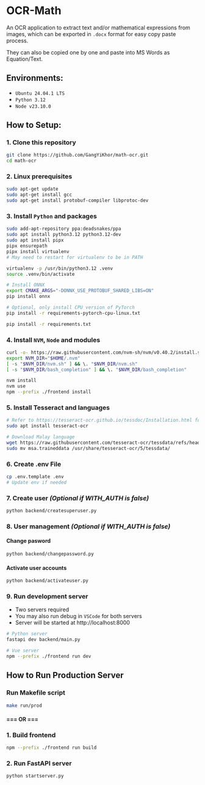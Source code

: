# OCR-Math

An OCR application to extract text and/or mathematical expressions from images, which can be exported in `.docx` format for easy copy paste process.

They can also be copied one by one and paste into MS Words as Equation/Text.

## Environments:

- `Ubuntu 24.04.1 LTS`
- `Python 3.12`
- `Node v23.10.0`

## How to Setup:

### 1. Clone this repository

```bash
git clone https://github.com/GangYiKhor/math-ocr.git
cd math-ocr
```

### 2. Linux prerequisites

```bash
sudo apt-get update
sudo apt-get install gcc
sudo apt-get install protobuf-compiler libprotoc-dev
```

### 3. Install `Python` and packages

```bash
sudo add-apt-repository ppa:deadsnakes/ppa
sudo apt install python3.12 python3.12-dev
sudo apt install pipx
pipx ensurepath
pipx install virtualenv
# May need to restart for virtualenv to be in PATH

virtualenv -p /usr/bin/python3.12 .venv
source .venv/bin/activate

# Install ONNX
export CMAKE_ARGS="-DONNX_USE_PROTOBUF_SHARED_LIBS=ON"
pip install onnx

# Optional, only install CPU version of PyTorch
pip install -r requirements-pytorch-cpu-linux.txt

pip install -r requirements.txt
```

### 4. Install `NVM`, `Node` and modules

```bash
curl -o- https://raw.githubusercontent.com/nvm-sh/nvm/v0.40.2/install.sh | bash
export NVM_DIR="$HOME/.nvm"
[ -s "$NVM_DIR/nvm.sh" ] && \. "$NVM_DIR/nvm.sh"
[ -s "$NVM_DIR/bash_completion" ] && \. "$NVM_DIR/bash_completion"

nvm install
nvm use
npm --prefix ./frontend install
```

### 5. Install Tesseract and languages

```bash
# Refer to https://tesseract-ocr.github.io/tessdoc/Installation.html for Windows
sudo apt install tesseract-ocr

# Download Malay language
wget https://raw.githubusercontent.com/tesseract-ocr/tessdata/refs/heads/main/msa.traineddata
sudo mv msa.traineddata /usr/share/tesseract-ocr/5/tessdata/
```

### 6. Create .env File

```bash
cp .env.template .env
# Update env if needed
```

### 7. Create user _(Optional if WITH_AUTH is false)_

```bash
python backend/createsuperuser.py
```

### 8. User management _(Optional if WITH_AUTH is false)_

#### Change pasword

```bash
python backend/changepassword.py
```

#### Activate user accounts

```bash
python backend/activateuser.py
```

### 9. Run development server

- Two servers required
- You may also run debug in `VSCode` for both servers
- Server will be started at http://localhost:8000

```bash
# Python server
fastapi dev backend/main.py

# Vue server
npm --prefix ./frontend run dev
```

## How to Run Production Server

### Run Makefile script

```bash
make run/prod
```

#### === OR ===

### 1. Build frontend

```bash
npm --prefix ./frontend run build
```

### 2. Run FastAPI server

```bash
python startserver.py
```
